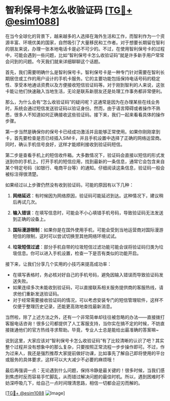 # 智利保号卡怎么收验证码 [[TG💪+ @esim1088](https://t.me/s/esim1088)]

在当今全球化的背景下，越来越多的人选择在海外生活和工作，而智利作为一个资源丰富、环境优美的国家，自然吸引了大量移民和工作者。对于想要长期留在智利的朋友来说，办理一张本地电话卡是必不可少的。不过，在使用智利保号卡的过程中，可能会遇到一些问题，比如“智利保号卡怎么收验证码”就是许多新手用户常常会问到的问题。今天我们就来详细聊聊这个话题。

首先，我们需要明确什么是智利保号卡。智利保号卡是一种专门针对需要在智利长期居住或工作的用户设计的手机卡服务。它的主要功能包括保持电话号码的稳定性、享受本地通话资费以及方便接收短信验证码等。对于刚到智利的人来说，这张卡能让他们快速融入当地生活，无论是联系新朋友还是处理工作事务都非常便利。

那么，为什么会有“怎么收验证码”的疑问呢？这通常是因为在办理某些在线业务时，系统会通过短信发送验证码以验证身份。然而，由于语言障碍或者操作不熟悉，很多人不知道如何正确接收这些验证码。接下来，我们一起来看看具体的操作步骤。

第一步当然是确保你的保号卡已经成功激活并且能够正常使用。如果你刚刚拿到卡，首先要检查是否已经插入SIM卡，并且手机设置中选择了正确的网络运营商。同时，确认手机信号良好，这样才能顺利接收到验证码短信。

第二步是查看手机上的短信收件箱。大多数情况下，验证码会直接以短信的形式发送到你的手机上。打开手机的短信应用，找到最新的一条信息，通常它会包含来自某个特定号码（如银行、电商平台等）的通知。仔细阅读这条信息，验证码一般会被标注得很清楚。

如果经过以上步骤仍然没有收到验证码，可能的原因有以下几种：

1. **网络延迟**：有时候因为网络原因，验证码可能延迟到达。这种情况下，建议稍后再试几次。
   
2. **输入错误**：在填写信息时，可能会不小心填错手机号码，导致验证码无法发送到正确的设备上。

3. **国际漫游限制**：如果你是在国外使用手机，可能会受到当地运营商对国际漫游短信的限制，这时可以尝试切换至其他网络环境试试。

4. **垃圾短信过滤**：部分手机自带的垃圾短信过滤功能可能会误将验证码归类为垃圾信息。你可以进入手机设置，检查一下是否有类似的功能开启。

接下来，让我们分享几个实用的小技巧来提高成功率：

- 在填写表格时，务必核对好自己的手机号码，避免因输入错误而导致验证码发送失败。
- 如果连续多次未能收到验证码，可以直接联系相关服务提供商的客服热线，请求他们重新发送验证码。
- 对于经常需要接收验证码的情况，可以考虑安装专门的短信管理软件，这样不仅便于整理历史记录，还能更高效地查找最新消息。

当然啦，除了上述方法之外，还有一个非常简单却往往被忽略的办法——直接拨打客服电话咨询！很多公司都提供了人工客服支持，当你实在搞不定的时候，不妨直接拨通他们的官方热线寻求帮助。毕竟，专业人士总是能给出最准确的答案嘛~

说到这里，大家应该对“智利保号卡怎么收验证码”有了比较清晰的认识了吧？其实整个过程并没有想象中的那么复杂，只要按照正常流程一步步操作即可。不过，作为过来人，我还是强烈推荐大家提前做好功课，比如事先了解自己即将使用的平台或服务的具体要求，这样可以大大减少不必要的麻烦哦！

最后再强调一点：无论遇到什么问题，保持冷静是最关键的！很多时候，当我们感到焦虑时反而容易手忙脚乱，从而错过解决问题的最佳时机。所以，遇到困难时不妨深呼吸几下，给自己一点时间理清思路，相信一切都会迎刃而解的。

[[TG💪+ @esim1088](https://t.me/s/esim1088) ![Image](https://i.postimg.cc/4NQfJmqS/Snipaste-2025-05-13-00-14-12.png)]